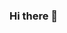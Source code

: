 ### Hi there 👋

<!--
**rheo5/rheo5** is a ✨ _special_ ✨ repository because its `README.md` (this file) appears on your GitHub profile.

Currently self-studying front-end development

👀 I’m a Software Engineering student in University of Waterloo located in Kitchener, Ontario!
🌱 I know C, C++, Python
😎 I'm interested in videography, sports, and small crafting projects
📫 How to reach me -> https://www.linkedin.com/in/rachel-heo-3581111ba/
-->
